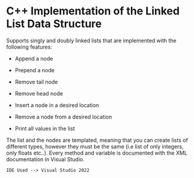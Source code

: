 # C++ Implementation of the Linked List Data Structure

Supports singly and doubly linked lists that are implemented with the following features:

  * Append a node
  
  * Prepend a node
  
  * Remove tail node
  
  * Remove head node
  
  * Insert a node in a desired location
  
  * Remove a node from a desired location
  
  * Print all values in the list
  
The list and the nodes are templated, meaning that you can create lists of different types, however they must be the same (i.e list of only integers, only floats etc..). Every method and variable is documented with the XML documentation in Visual Studio.

``` IDE Used --> Visual Studio 2022 ```
